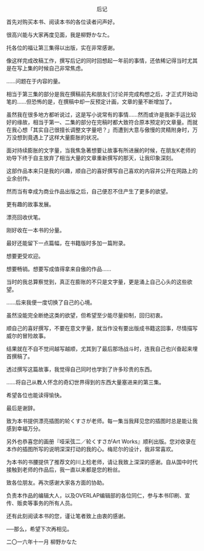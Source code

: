 <p align="center">后记</p>

首先对购买本书、阅读本书的各位读者问声好。

很高兴能与大家再度见面，我是柳野かなた。

托各位的福让第三集得以出版，实在非常感谢。

像这样完成改稿工作，撰写后记的同时回想起一年前的事情，还依稀记得当时尤其是在写上集的时候自己非常焦虑。

……问题在于内容的量。

相当于第三集的部分是我在撰稿前先和朋友们讨论并完成构想之后，才正式开始动笔的……但恐怖的是，在撰稿中却一反预定计画，文章的量不断增加了。

虽然我在很多地方都听说过，这是写小说常有的事情……然而或许是我新手运比较好的缘故，相当于第一、二集的部分在完稿时都大致符合原本预定的文章量。而就在我心想「其实自己很擅长调整文字量吧？」而遭到大意与傲慢的灵精附身时，万万没想到竟遇上了这样大量膨胀的状况。

面对持续膨胀的文字量，当我焦急著想要让故事有所进展的时候，在朋友K老师的劝导下终于自主放弃了相当大量的文章重新撰写的那天，让我印象深刻。

这部作品本来只是我的兴趣，顺自己的喜好撰写自己喜欢的内容并公开在网路上的业余创作。

然而当有幸成为商业作品出版之后，自己便忍不住产生了更多的欲望。

更有趣的故事发展。

漂亮回收伏笔。

刚好收在一本书的分量。

最好还能留下一点篇幅，在书籍版时多加一篇附录。

想要更受欢迎。

想要畅销。想要写成值得拿来自傲的作品……

当时的我总算察觉到，真正在膨账的不只是文字量，更是涌上自己心头的这些欲望。

……后来我便一度切换了自己的心境。

虽然没能完全断绝这类的欲望，但希望至少能尽量抑制，回归初衷。

顺自己的喜好撰写，不要在意文字量，就当作没有要出版成书籍这回事，尽情描写威尔的冒险故事。

结果就在不自不觉间越写越顺，尤其到了最后那场战斗时，连我自己也兴奋起来埋首撰稿了。

透过撰写这篇故事，我觉得自己同时也学到了许多珍贵的东西。

……将自己从教人怀念的奇幻世界得到的东西大量塞进来的第三集。

希望各位也能读得愉快。

最后是谢辞。

致为本书提供漂亮插图的轮くすさが老师。每一集当我拜见您的插图时总是能让我感到幸福万分。

另外也恭喜您的画册『哑采弦二／轮くすさがArt Works』顺利出版。您对收录在本作的插图所写的说明深深打动的我的心。梅尼尔的设计，我非常喜欢。

为本书的书腰提供了推荐文的川上稔老师，请让我致上深深的感谢。自从国中时代接触到老师的作品后，我一直以来都是您的粉丝。

致各位朋友。再次感谢大家各方面的协助。

负责本作品的编辑大人，以及OVERLAP编辑部的各位同仁，参与本书印刷、宣传、贩卖等事务的所有人员。

还有此刻阅读本书的您，谨让笔者致上由衷的感谢。

──那么，希望下次再相见。

二〇一六年十一月 柳野かなた

